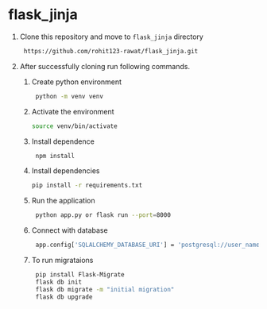 # flask_jinja

1. Clone this repository and move to `flask_jinja` directory
   ```sh
    https://github.com/rohit123-rawat/flask_jinja.git
   ```
2. After successfully cloning run following commands.

   1. Create python environment
      ```sh
       python -m venv venv
      ```
   2. Activate the environment
      ```sh
      source venv/bin/activate
      ```
   3. Install dependence
      ```sh
       npm install
      ```
   4. Install dependencies
      ```sh
      pip install -r requirements.txt
      ```
   5. Run the application
      ```sh
       python app.py or flask run --port=8000
      ```
   6. Connect with database
      ```sh
       app.config['SQLALCHEMY_DATABASE_URI'] = 'postgresql://user_name:Password@localhost/db_name'
      ```
   7. To run migrataions
      ```sh
       pip install Flask-Migrate
       flask db init
       flask db migrate -m "initial migration"
       flask db upgrade
      ```
